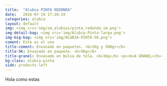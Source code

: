 ```yaml
---
title:  "Alubia PINTA REDONDA"
date:   2016-07-19 17:26:19
categories: alubia
layout: default
img: <img src='img/sm_alubias/pinta_redonda_sm.png'>
img-detail-bag: <img src='img/Alubia-Pinta-larga.png'>
img-big-bag: <img src='img/ALUBIA-PINTA-5K.png'>
coment: Este es el uno
title-coment: Envasado en paquetes. <b>1Kg y 500gr</b>
title-5K: Envasado en paquete. <b>5Kg</b>
title-granel: Envasado en bolsa de tela. <b>1Kg</b> <p><b>A GRANEL</b><br> Envasado en bolsa de <b>10Kg, 25Kg</b> 
bg-class: alubia-pinta
side: products-left
---
```


Hola como estas